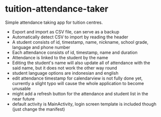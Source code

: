 # tuition-attendance-taker
Simple attendance taking app for tuition centres.

- Export and import as CSV file, can serve as a backup
- Automatically detect CSV to import by reading the header
- A student consists of id, timestamp, name, nickname, school grade, language and phone number
- Each attendance consists of id, timestamp, name and duration
- Attendance is linked to the student by the name
- Editing the student's name will also update all of attendance with the said name, but it does not work the other way round
- student language options are indonesian and english
- edit attendance timestamp for calendarview is not fully done yet, currently a slight typo will cause the whole application to become unusable
- might add a refresh button for the attendance and student list in the near future
- default activity is MainActivity, login screen template is included though (just change the manifest)
